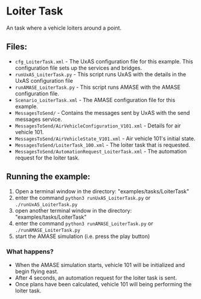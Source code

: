 Loiter Task
=======================

An task where a vehicle loiters around a point.

Files:
------

* `cfg_LoiterTask.xml` - The UxAS configuration file for this example. This configuration file sets up the services and bridges.
* `runUxAS_LoiterTask.py` - This script runs UxAS with the details in the UxAS configuration file
* `runAMASE_LoiterTask.py` - This script runs AMASE with the AMASE configuration file.
* `Scenario_LoiterTask.xml` - The AMASE configuration file for this example.
* `MessagesToSend/` - Contains the messages sent by UxAS with the send messages service.
* `MessagesToSend/AirVehicleConfiguration_V101.xml` - Details for air vehicle 101.
* `MessagesToSend/AirVehicleState_V101.xml` - Air vehicle 101's initial state.
* `MessagesToSend/LoiterTask_100.xml` - The loiter task that is requested.
* `MessagesToSend/AutomationRequest_LoiterTask.xml` - The automation request for the loiter task.


Running the example:
--------------------
1. Open a terminal window in the directory: "examples/tasks/LoiterTask"
2. enter the command `python3 runUxAS_LoiterTask.py` or `./runUxAS_LoiterTask.py`
3. open another terminal window in the directory: "examples/tasks/LoiterTask"
4. enter the command `python3 runAMASE_LoiterTask.py` or `./runAMASE_LoiterTask.py`
5. start the AMASE simulation (i.e. press the play button)

### What happens?
* When the AMASE simulation starts, vehicle 101 will be initialized and begin flying east.
* After 4 seconds, an automation request for the loiter task is sent.
* Once plans have been calculated, vehicle 101 will being performing the loiter task.
